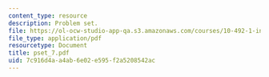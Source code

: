 ```yaml
---
content_type: resource
description: Problem set.
file: https://ol-ocw-studio-app-qa.s3.amazonaws.com/courses/10-492-1-integrated-chemical-engineering-topics-i-process-control-by-design-fall-2004/7c916d4aa4ab6e02e595f2a5208542ac_pset_7.pdf
file_type: application/pdf
resourcetype: Document
title: pset_7.pdf
uid: 7c916d4a-a4ab-6e02-e595-f2a5208542ac
---
```

